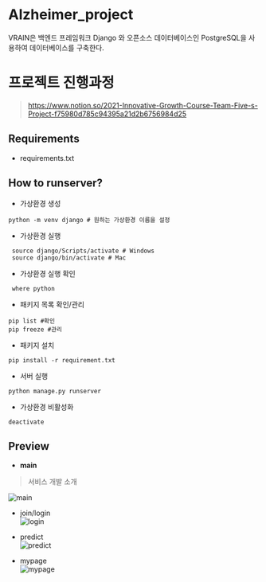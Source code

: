 # Alzheimer_project
VRAIN은 백엔드 프레임워크 Django 와 오픈소스 데이터베이스인 PostgreSQL을 사용하여 데이터베이스를 구축한다.

# 프로젝트 진행과정
> https://www.notion.so/2021-Innovative-Growth-Course-Team-Five-s-Project-f75980d785c94395a21d2b6756984d25

## Requirements
- requirements.txt

## How to runserver?
- 가상환경 생성
``` 
python -m venv django # 원하는 가상환경 이름을 설정
```
- 가상환경 실행
```
 source django/Scripts/activate # Windows
 source django/bin/activate # Mac
```
- 가상환경 실행 확인
```
 where python
```
- 패키지 목록 확인/관리
```
pip list #확인
pip freeze #관리
```
- 패키지 설치
```
pip install -r requirement.txt
```
- 서버 실행
```
python manage.py runserver
```
- 가상환경 비활성화
```
deactivate
```
<!-- ##  -->
<!-- <p>
- ref 
https://wikidocs.net/53383
</p>

<p>
- Backend 진행상황: Django 기본틀 <br>
    - html 연결 <br>
    - model -> function의 Test model만 생성 <br>
    - admin : root2, 1234 a@a.com <br>
<br>
- PostgreSQL <BR>
    - https://www.enterprisedb.com/downloads/postgres-postgresql-downloads <br>
    - PostgreSQL <br>
    - Backend/settings.py <br>
        DATABASES = { <br>
            'default': { <br>
                'ENGINE': 'django.db.backends.postgresql', <br>
                'NAME': 'metrisdata',   >> 생성한 PostgreSQL DB 이름 <br>
                'USER': 'postgres',     >> 생성한 PostgreSQL DB user 이름 <br>
                'PASSWORD': 'pass1234', >> 생성한 PostgreSQL DB 패스워드 <br>
                'HOST': '127.0.0.1', <br>
                'PORT': '5432', <br>
            } <br>
        }
    <br>
    > python manage.py migrate <br>
     <br>
    - 새로운 DB에 연결 후엔 superuser 생성을 새로 해줘야 함 <br>
    - python manage.py createsuperuser <br>
     <br>
<br>
</p>
- .gitattributes : 임시모델 weight 저장 값(10/27 기준)
 -->


## Preview
- **main**<br>
 > 서비스 개발 소개
 
![main](https://user-images.githubusercontent.com/84279479/141241124-3014bc7f-f011-4b66-8fb0-18440d155641.gif)


- join/login<br>
![login](https://user-images.githubusercontent.com/84279479/141241709-d0cda9de-86c8-465b-884d-b58dcab55685.gif)

- predict<br>
![predict](https://user-images.githubusercontent.com/84279479/141242115-98447afb-6da0-43f9-be33-a2c5b74a6708.gif)

- mypage<br>
![mypage](https://user-images.githubusercontent.com/84279479/141242012-2d42ae4c-3216-4587-b014-b981f5c47126.gif)
